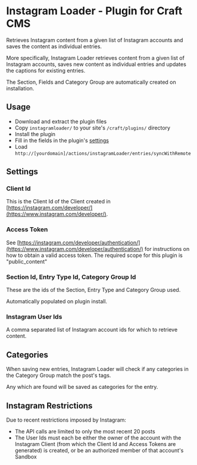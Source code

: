 # Instagram Loader - Plugin for Craft CMS

Retrieves Instagram content from a given list of Instagram accounts and saves the content as individual entries.

More specifically, Instagram Loader retrieves content from a given list of Instagram accounts, saves new content as individual entries and updates the captions for existing entries.

The Section, Fields and Category Group are automatically created on installation.

## Usage

* Download and extract the plugin files
* Copy `instagramloader/` to your site's `/craft/plugins/` directory
* Install the plugin
* Fill in the fields in the plugin's [settings](#settings)
* Load `http://[yourdomain]/actions/instagramLoader/entries/syncWithRemote`

## <a name="settings"></a>Settings

### Client Id

This is the Client Id of the Client created in [https://instagram.com/developer/](https://www.instagram.com/developer/).

### Access Token

See [https://instagram.com/developer/authentication/](https://www.instagram.com/developer/authentication/) for instructions on how to obtain a valid access token. The required scope for this plugin is "public_content"

### Section Id, Entry Type Id, Category Group Id

These are the ids of the Section, Entry Type and Category Group used.

Automatically populated on plugin install.

### Instagram User Ids

A comma separated list of Instagram account ids for which to retrieve content.

## Categories

When saving new entries, Instagram Loader will check if any categories in the Category Group match the post's tags.

Any which are found will be saved as categories for the entry.

## Instagram Restrictions

Due to recent restrictions imposed by Instagram:

* The API calls are limited to only the most recent 20 posts
* The User Ids must each be either the owner of the account with the Instagram Client (from which the Client Id and Access Tokens are generated) is created, or be an authorized member of that account's Sandbox